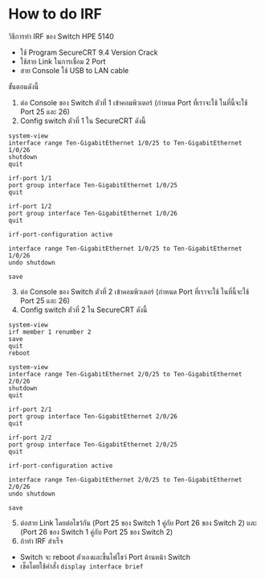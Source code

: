 # How to do IRF
วิธีการทำ IRF ของ Switch HPE 5140

 - ใช้ Program SecureCRT 9.4 Version Crack
 - ใช้สาย Link ในการเชื่อม 2 Port
 - สาย Console ใช้ USB to LAN cable

ขั้นตอนดังนี้
1. ต่อ Console ของ Switch ตัวที่ 1 เข้าคอมพิวเตอร์ (กำหนด Port ที่เราจะใช้ ในที่นี้จะใช้ Port 25 และ 26)
2. Config switch ตัวที่ 1 ใน SecureCRT ดังนี้
~~~
system-view
interface range Ten-GigabitEthernet 1/0/25 to Ten-GigabitEthernet 1/0/26
shutdown
quit
~~~
~~~
irf-port 1/1
port group interface Ten-GigabitEthernet 1/0/25
quit

irf-port 1/2
port group interface Ten-GigabitEthernet 1/0/26
quit
~~~
~~~
irf-port-configuration active
~~~
~~~
interface range Ten-GigabitEthernet 1/0/25 to Ten-GigabitEthernet 1/0/26
undo shutdown
~~~
~~~
save
~~~
3. ต่อ Console ของ Switch ตัวที่ 2 เข้าคอมพิวเตอร์ (กำหนด Port ที่เราจะใช้ ในที่นี้จะใช้ Port 25 และ 26)
4. Config switch ตัวที่ 2 ใน SecureCRT ดังนี้
~~~
system-view
irf member 1 renumber 2
save
quit
reboot
~~~
~~~
system-view
interface range Ten-GigabitEthernet 2/0/25 to Ten-GigabitEthernet 2/0/26
shutdown
quit
~~~
~~~
irf-port 2/1
port group interface Ten-GigabitEthernet 2/0/26
quit

irf-port 2/2
port group interface Ten-GigabitEthernet 2/0/25
quit
~~~
~~~
irf-port-configuration active
~~~
~~~
interface range Ten-GigabitEthernet 2/0/25 to Ten-GigabitEthernet 2/0/26
undo shutdown
~~~
~~~
save
~~~
5. ต่อสาย Link โดยต่อไขว้กัน (Port 25 ของ Switch 1 คู่กับ Port 26 ของ Switch 2) และ (Port 26 ของ Switch 1 คู่กับ Port 25 ของ Switch 2)
6. ถ้าทำ IRF สำเร็จ
- Switch จะ reboot ตัวเองและขึ้นไฟโชว์ Port ด้านหน้า Switch
- เช็คโดยใช้คำสั่ง `display interface brief`
